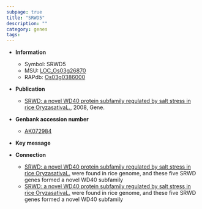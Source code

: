 ```yaml
---
subpage: true
title: "SRWD5"
description: ""
category: genes
tags: 
---
```


* **Information**  
    + Symbol: SRWD5  
    + MSU: [LOC_Os03g26870](http://rice.plantbiology.msu.edu/cgi-bin/ORF_infopage.cgi?orf=LOC_Os03g26870)  
    + RAPdb: [Os03g0386000](http://rapdb.dna.affrc.go.jp/viewer/gbrowse_details/irgsp1?name=Os03g0386000)  

* **Publication**  
    + [SRWD: a novel WD40 protein subfamily regulated by salt stress in rice OryzasativaL.](http://www.ncbi.nlm.nih.gov/pubmed?term=SRWD:+a+novel+WD40+protein+subfamily+regulated+by+salt+stress+in+rice+OryzasativaL.%5BTitle%5D), 2008, Gene.

* **Genbank accession number**  
    + [AK072984](http://www.ncbi.nlm.nih.gov/nuccore/AK072984)

* **Key message**  

* **Connection**  
    + [SRWD: a novel WD40 protein subfamily regulated by salt stress in rice OryzasativaL.](SRWD2-SRWD5) were found in rice genome, and these five SRWD genes formed a novel WD40 subfamily
    + [SRWD: a novel WD40 protein subfamily regulated by salt stress in rice OryzasativaL.](SRWD2-SRWD5) were found in rice genome, and these five SRWD genes formed a novel WD40 subfamily



